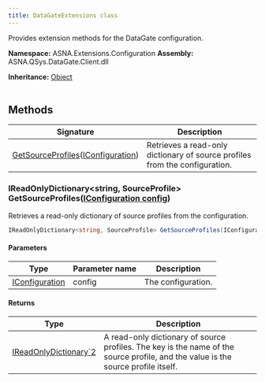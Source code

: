 ```yaml
---
title: DataGateExtensions class
---
```


Provides extension methods for the DataGate configuration.

**Namespace:** ASNA.Extensions.Configuration
**Assembly:** ASNA.QSys.DataGate.Client.dll

**Inheritance:** [Object](https://docs.microsoft.com/en-us/dotnet/api/system.object)
<br>
<br>

## Methods

| Signature | Description |
| --- | --- |
| [GetSourceProfiles](#ireadonlydictionary-string-sourceprofile-getsourceprofilesiconfiguration-config)([IConfiguration](https://learn.microsoft.com/en-us/dotnet/api/microsoft.extensions.configuration.iconfiguration?view=net-8.0)) | Retrieves a read-only dictionary of source profiles from the configuration.

### IReadOnlyDictionary<string, SourceProfile> GetSourceProfiles([IConfiguration config](https://learn.microsoft.com/en-us/dotnet/api/microsoft.extensions.configuration.iconfiguration?view=net-8.0))

Retrieves a read-only dictionary of source profiles from the configuration.

```cs
IReadOnlyDictionary<string, SourceProfile> GetSourceProfiles(IConfiguration config)
```

#### Parameters

| Type | Parameter name | Description
| --- | --- | ---
| [IConfiguration](https://learn.microsoft.com/en-us/dotnet/api/microsoft.extensions.configuration.iconfiguration?view=net-8.0) | config | The configuration.

#### Returns

| Type | Description
| --- | ---
| [IReadOnlyDictionary`2](https://learn.microsoft.com/en-us/dotnet/api/system.collections.generic.ireadonlydictionary-2?view=net-8.0) | A read-only dictionary of source profiles. The key is the name of the source profile, and the value is the source profile itself.
